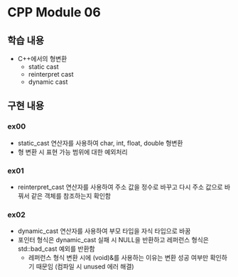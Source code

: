 # CPP Module 06

## 학습 내용

- C++에서의 형변환
  - static cast
  - reinterpret cast
  - dynamic cast

## 구현 내용

### ex00
- static_cast 연산자를 사용하여 char, int, float, double 형변환
- 형 변환 시 표현 가능 범위에 대한 예외처리

### ex01
- reinterpret_cast 연산자를 사용하여 주소 값을 정수로 바꾸고 다시 주소 값으로 바꿔서 같은 객체를 참조하는지 확인함

### ex02
- dynamic_cast 연산자를 사용하여 부모 타입을 자식 타입으로 바꿈
- 포인터 형식은 dynamic_cast 실패 시 NULL을 반환하고 레퍼런스 형식은 std::bad_cast 예외를 반환함
  - 레퍼런스 형식 변환 시에 (void)&를 사용하는 이유는 변환 성공 여부만 확인하기 때문임 (컴파일 시 unused 에러 해결)
